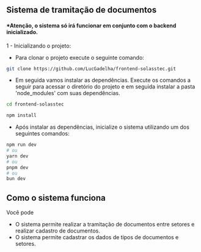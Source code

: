 ## Sistema de tramitação de documentos
#### *Atenção, o sistema só irá funcionar em conjunto com o backend inicializado.

1 - Inicializando o projeto:

- Para clonar o projeto execute o seguinte comando:

```bash
git clone https://github.com/LucGadelha/frontend-solasstec.git
```
- Em seguida vamos instalar as dependências. Execute os comandos a seguir para acessar o diretório do projeto e em seguida instalar a pasta 'node_modules' com suas dependências.
```bash
cd frontend-solasstec
```
```bash
npm install
```
- Após instalar as dependências, inicialize o sistema utilizando um dos seguintes comandos:
```bash
npm run dev
# ou
yarn dev
# ou
pnpm dev
# ou
bun dev
```
## Como o sistema funciona

Você pode 
- O sistema permite realizar a tramitação de documentos entre setores e realizar cadastro de documentos.
- O sistema permite cadastrar os dados de tipos de documentos e setores.
